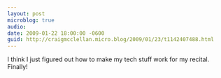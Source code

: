 ```yaml
---
layout: post
microblog: true
audio: 
date: 2009-01-22 18:00:00 -0600
guid: http://craigmcclellan.micro.blog/2009/01/23/t1142407488.html
---
```

I think I just figured out how to make my tech stuff work for my recital. Finally!
